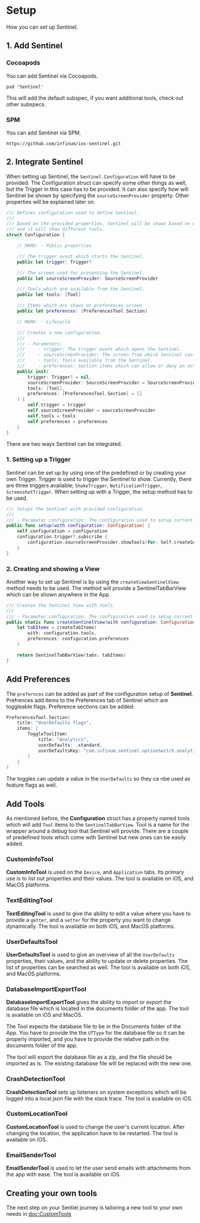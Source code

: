 # Setup

How you can set up Sentinel.

## 1. Add Sentinel

### Cocoapods

You can add Sentinel via Cocoapods.

```
pod 'Sentinel'
```

This will add the default subspec, if you want additional tools, check out other subspecs.

### SPM

You can add Sentinel via SPM.

```
https://github.com/infinum/ios-sentinel.git
```

## 2. Integrate Sentinel

When setting up Sentinel, the `Sentinel.Configuration` will have to be provided. The Configuration struct can specify some other things as well, but the Trigger in this case has to be provided. It can also specify how will Sentinel be shown by specifying the `sourceScreenProvider` property. Other properties will be explained later on.

```swift
/// Defines configuration used to define Sentinel.
///
/// Based on the provided properties, Sentinel will be shown based on different event
/// and it will show different tools.
struct Configuration {

    // MARK: - Public properties

    /// The trigger event which starts the Sentinel.
    public let trigger: Trigger?

    /// The screen used for presenting the Sentinel.
    public let sourceScreenProvider: SourceScreenProvider

    /// Tools which are available from the Sentinel.
    public let tools: [Tool]

    /// Items which are shown on preferences screen
    public let preferences: [PreferencesTool.Section]

    // MARK: - Lifecycle

    /// Creates a new configuration.
    ///
    /// - Parameters:
    ///     - trigger: The trigger event which opens the Sentinel.
    ///     - sourceScreenProvider: The screen from which Sentinel can be presented.
    ///     - tools: Tools available from the Sentinel.
    ///     - preferences: Section items which can allow or deny an activity inside the app
    public init(
        trigger: Trigger? = nil,
        sourceScreenProvider: SourceScreenProvider = SourceScreenProviders.default,
        tools: [Tool],
        preferences: [PreferencesTool.Section] = []
    ) {
        self.trigger = trigger
        self.sourceScreenProvider = sourceScreenProvider
        self.tools = tools
        self.preferences = preferences
    }
}
```

There are two ways Sentinel can be integrated.

### 1. Setting up a Trigger

Sentinel can be set up by using one of the predefined or by creating your own Trigger. Trigger is used to trigger the Sentinel to show. Currently, there are three triggers available; `ShakeTrigger`, `NotificationTrigger`, `ScreenshotTrigger`.
When setting up with a Trigger, the setup method has to be used.

```swift
/// Setups the Sentinel with provided configuration.
///
/// - Parameter configuration: The configuration used to setup current instance of the Sentinel.
public func setup(with configuration: Configuration) {
    self.configuration = configuration
    configuration.trigger?.subscribe {
        configuration.sourceScreenProvider.showTools(for: Self.createSentinelView(with: configuration))
    }
}
```


### 2. Creating and showing a View

Another way to set up Sentinel is by using the `createViewSentinelView` method needs to be used. The method will provide a SentinelTabBarView which can be shown anywhere in the App.

```swift
/// Creates the Sentinel View with tools.
///
/// - Parameter configuration: The configuration used to setup current instance of the Sentinel.
public static func createSentinelView(with configuration: Configuration) -> SentinelTabBarView {
    let tabItems = createTabItems(
        with: configuration.tools,
        preferences: configuration.preferences
    )

    return SentinelTabBarView(tabs: tabItems)
}
```

## Add Preferences

The `prefernces` can be added as part of the configuration setup of **Sentinel**. Prefrences add items to the Preferences tab of Sentinel which are toggleable flags. Preference sections can be added:

```swift
PreferencesTool.Section(
    title: "UserDefaults flags",
    items: [
        ToggleToolItem(
            title: "Analytics",
            userDefaults: .standard,
            userDefaultsKey: "com.infinum.sentinel.optionSwitch.analytics"
        )
    ]
)
```

The toggles can update a value in the `UserDefaults` so they ca nbe used as feature flags as well.

## Add Tools

As mentioned before, the **Configuration** struct has a property named tools which will add `Tool` items to the `SentinelTabBarView`.
Tool is a name for the wrapper around a debug tool that Sentinel will provide. There are a couple of predefined tools which come with Sentinel but new ones can be easily added.

### CustomInfoTool

**CustomInfoTool** is used on the `Device`, and `Application` tabs. Its primary use is to list out properties and their values. The tool is available on iOS, and MacOS platforms.

### TextEditingTool

**TextEditingTool** is used to give the ability to edit a value where you have to provide a `getter`, and a `setter` for the property you want to change dynamically. The tool is available on both iOS, and MacOS platforms.

### UserDefaultsTool

**UserDefaultsTool** is used to give an overview of all the `UserDefaults` properties, their values, and the ability to update or delete properties. The list of properties can be searched as well. The tool is available on both iOS, and MacOS platforms.

### DatabaseImportExportTool

**DatabaseImportExportTool** gives the ability to import or export the database file which is located in the documents folder of the app. The tool is available on iOS and MacOS.

The Tool expects the database file to be in the Documents folder of the App. You have to provide the the `UTType` for the database file so it can be properly imported, and you have to provide the relative path in the documents folder of the app.

The tool will export the database file as a zip, and the file should be imported as is. The existing database file will be replaced with the new one.

### CrashDetectionTool

**CrashDetectionTool** sets up listeners on system exceptions which will be logged into a local json file with the stack trace. The tool is available on iOS.

### CustomLocationTool

**CustomLocationTool** is used to change the user's current location. After changing the location, the application have to be restarted. The tool is available on iOS.

### EmailSenderTool

**EmailSenderTool** is used to let the user send emails with attachments from the app with ease. The tool is available on iOS.

## Creating your own tools

The next step on your Sentiel journey is tailoring a new tool to your own needs in <doc:CustomTools>
